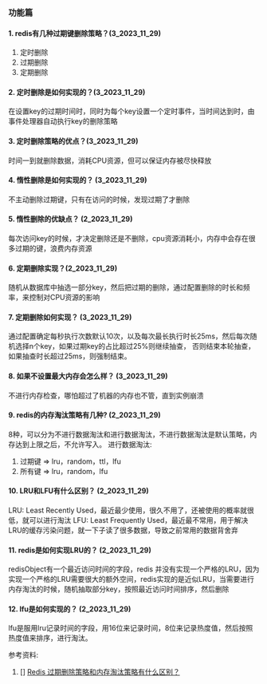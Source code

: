 ### 功能篇
#### 1. redis有几种过期键删除策略？(3_2023_11_29)
1. 定时删除
2. 过期删除
3. 定期删除

#### 2. 定时删除是如何实现的？(3_2023_11_29)
在设置key的过期时间时，同时为每个key设置一个定时事件，当时间达到时，由事件处理器自动执行key的删除策略

#### 3. 定时删除策略的优点？(3_2023_11_29)
时间一到就删除数据，消耗CPU资源，但可以保证内存被尽快释放

#### 4. 惰性删除是如何实现的？ (3_2023_11_29)
不主动删除过期键，只有在访问的时候，发现过期了才删除

#### 5. 惰性删除的优缺点？ (2_2023_11_29)
每次访问key的时候，才决定删除还是不删除，cpu资源消耗小，内存中会存在很多过期的键，浪费内存资源

#### 6. 定期删除实现？(2_2023_11_29)
随机从数据库中抽选一部分key，然后把过期的删除，通过配置删除的时长和频率，来控制对CPU资源的影响

#### 7. 定期删除如何实现？ (3_2023_11_29)
通过配置确定每秒执行次数默认10次，以及每次最长执行时长25ms，然后每次随机选择n个key，如果过期key的占比超过25%则继续抽查，
否则结束本轮抽查，如果抽查时长超过25ms，则强制结束。

#### 8. 如果不设置最大内存会怎么样？ (3_2023_11_29)
不进行内存检查，哪怕超过了机器的内存也不管，直到实例崩溃

#### 9. redis的内存淘汰策略有几种? (2_2023_11_29)

8种，可以分为不进行数据淘汰和进行数据淘汰，不进行数据淘汰是默认策略，内存达到上限之后，不允许写入。
进行数据淘汰:
1. 过期键 => lru，random，ttl，lfu
2. 所有键 => lru，random，lfu

#### 10. LRU和LFU有什么区别？ (2_2023_11_29)
LRU: Least Recently Used，最近最少使用，很久不用了，还被使用的概率就很低，就可以进行淘汰
LFU: Least Frequently Used，最近最不常用，用于解决LRU的缓存污染问题，就一下子读了很多数据，导致之前常用的数据背舍弃


#### 11. redis是如何实现LRU的？ (2_2023_11_29)
redisObject有一个最近访问时间的字段，redis 并没有实现一个严格的LRU，因为实现一个严格的LRU需要很大的额外空间，redis实现的是近似LRU，当需要进行内存淘汰的时候，随机抽取部分key，按照最近访问时间排序，然后删除

#### 12. lfu是如何实现的？  (2_2023_11_29)
lfu是服用lru记录时间的字段，用16位来记录时间，8位来记录热度值，然后按照热度值来排序，进行淘汰。




参考资料:
1. [] [Redis 过期删除策略和内存淘汰策略有什么区别？](https://www.xiaolincoding.com/redis/module/strategy.html#%E8%BF%87%E6%9C%9F%E5%88%A0%E9%99%A4%E7%AD%96%E7%95%A5)
